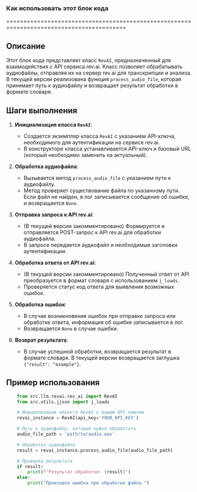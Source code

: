 ### Как использовать этот блок кода
=========================================================================================

Описание
-------------------------
Этот блок кода представляет класс `RevAI`, предназначенный для взаимодействия с API сервиса rev.ai. Класс позволяет обрабатывать аудиофайлы, отправляя их на сервер rev.ai для транскрипции и анализа. В текущей версии реализована функция `process_audio_file`, которая принимает путь к аудиофайлу и возвращает результат обработки в формате словаря.

Шаги выполнения
-------------------------
1. **Инициализация класса `RevAI`**:
   - Создается экземпляр класса `RevAI` с указанием API-ключа, необходимого для аутентификации на сервисе rev.ai.
   - В конструкторе класса устанавливается API-ключ и базовый URL (который необходимо заменить на актуальный).

2. **Обработка аудиофайла**:
   - Вызывается метод `process_audio_file` с указанием пути к аудиофайлу.
   - Метод проверяет существование файла по указанному пути. Если файл не найден, в лог записывается сообщение об ошибке, и возвращается `None`.

3. **Отправка запроса к API rev.ai**:
   - (В текущей версии закомментировано) Формируется и отправляется POST-запрос к API rev.ai для обработки аудиофайла.
   - В запросе передается аудиофайл и необходимые заголовки аутентификации.

4. **Обработка ответа от API rev.ai**:
   - (В текущей версии закомментировано) Полученный ответ от API преобразуется в формат словаря с использованием `j_loads`.
   - Проверяется статус код ответа для выявления возможных ошибок.

5. **Обработка ошибок**:
   - В случае возникновения ошибок при отправке запроса или обработке ответа, информация об ошибке записывается в лог.
   - Возвращается `None` в случае ошибки.

6. **Возврат результата**:
   - В случае успешной обработки, возвращается результат в формате словаря. В текущей версии возвращается заглушка `{"result": "example"}`.

Пример использования
-------------------------

```python
    from src.llm.revai.rev_ai import RevAI
    from src.utils.jjson import j_loads

    # Инициализация объекта RevAI с вашим API-ключом
    revai_instance = RevAI(api_key='YOUR_API_KEY')

    # Путь к аудиофайлу, который нужно обработать
    audio_file_path = 'path/to/audio.wav'

    # Обработка аудиофайла
    result = revai_instance.process_audio_file(audio_file_path)

    # Проверка результата
    if result:
        print(f"Результат обработки: {result}")
    else:
        print("Произошла ошибка при обработке файла.")